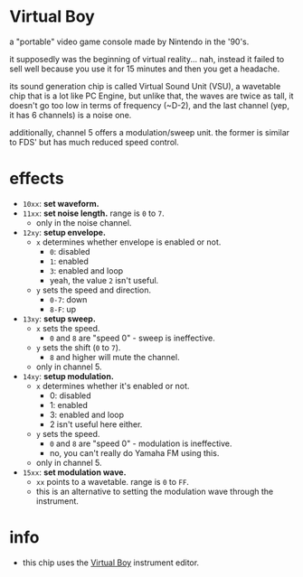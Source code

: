 # Virtual Boy

a "portable" video game console made by Nintendo in the '90's.

it supposedly was the beginning of virtual reality... nah, instead it failed to sell well because you use it for 15 minutes and then you get a headache.

its sound generation chip is called Virtual Sound Unit (VSU), a wavetable chip that is a lot like PC Engine, but unlike that, the waves are twice as tall, it doesn't go too low in terms of frequency (~D-2), and the last channel (yep, it has 6 channels) is a noise one.

additionally, channel 5 offers a modulation/sweep unit. the former is similar to FDS' but has much reduced speed control.

# effects

- `10xx`: **set waveform.**
- `11xx`: **set noise length.** range is `0` to `7`.
  - only in the noise channel.
- `12xy`: **setup envelope.**
  - `x` determines whether envelope is enabled or not.
    - `0`: disabled
    - `1`: enabled
    - `3`: enabled and loop
    - yeah, the value `2` isn't useful.
  - `y` sets the speed and direction.
    - `0-7`: down
    - `8-F`: up
- `13xy`: **setup sweep.**
  - `x` sets the speed.
    - `0` and `8` are "speed 0" - sweep is ineffective.
  - `y` sets the shift (`0` to `7`).
    - `8` and higher will mute the channel.
  - only in channel 5.
- `14xy`: **setup modulation.**
  - `x` determines whether it's enabled or not.
    - 0: disabled
    - 1: enabled
    - 3: enabled and loop
    - 2 isn't useful here either.
  - `y` sets the speed.
    - `0` and `8` are "speed 0" - modulation is ineffective.
    - no, you can't really do Yamaha FM using this.
  - only in channel 5.
- `15xx`: **set modulation wave.**
  - `xx` points to a wavetable. range is `0` to `FF`.
  - this is an alternative to setting the modulation wave through the instrument.

# info

- this chip uses the [Virtual Boy](../4-instrument/virtual-boy.md) instrument editor.